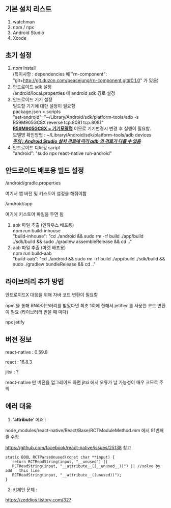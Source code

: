 ## 기본 설치 리스트

1. watchman
2. npm / npx
3. Android Studio
4. Xcode

## 초기 설정

1. npm install<br/>(특이사항 : dependencies 에 "rn-component": "git+http://git.duzon.com/peacejung/rn-component.git#0.1.0" 가 있음)
2. 안드로이드 sdk 설정<br/>
   /android/local.properties 에 android sdk 경로 설정
3. 안드로이드 기기 설정<br/>
   빌드할 기기에 대한 설정이 필요함<br/>
   package.json > scripts<br/>
       "set-android": "~/Library/Android/sdk/platform-tools/adb -s R59M905GC8X reverse tcp:8081 tcp:8081"<br/>
   <u>**R59M905GC8X = 기기모델명**</u> 이므로 기기변경시 변경 후 실행이 필요함.<br/>
   모델명 확인방법 : ~/Library/Android/sdk/platform-tools/adb devices<br/>
   *<u>**주의 : Android Studio 설치 경로에 따라 adb 의 경로가 다를 수 있음**</u>*
4. 안드로이드 디버깅 script<br/>
   "android": "sudo npx react-native run-android" 

## 안드로이드 배포용 빌드 설정

/android/gradle.properties

여기서 앱 버전 및 키스토어 설정을 해줘야함

/android/app

여기에 키스토어 파일을 두면 됨

1. apk 파일 추출 (인하우스 배포용)<br/>
   npm run build-inhouse<br/>
       "build-inhouse": "cd ./android && sudo rm -rf build ./app/build ./sdk/build && sudo ./gradlew assembleRelease && cd .."
2. aab 파일 추출 (마켓 배포용)<br/>
   npm run build-aab<br/>
       "build-aab": "cd ./android && sudo rm -rf build ./app/build ./sdk/build && sudo ./gradlew bundleRelease && cd .."

## 라이브러리 추가 방법

안드로이드X 대응을 위해 자바 코드 변환이 필요함

npm 을 통해 RN라이브러리를 받았다면 최초 1회에 한해서 jetifier 를 사용한 코드 변환이 필요 (라이브러리 받을 때 마다)

npx jetify

## 버전 정보

react-native : 0.59.8

react : 16.8.3

jitsi : ?

react-native 만 버전을 업그레이드 하면 jitsi 에서 오류가 날 가능성이 매우 크므로 주의

## 에러 대응

1. '__attribute__' 에러 :

node_modules/react-native/React/Base/RCTModuleMethod.mm 에서 91번째줄 수정

https://github.com/facebook/react-native/issues/25138 참고


```
static BOOL RCTParseUnused(const char **input) {
   return RCTReadString(input, "__unused") ||
   RCTReadString(input, "__attribute__((__unused__))") || //solve by add   this line
   RCTReadString(input, "__attribute__((unused))");
}
```


2. 키체인 문제 :

https://zeddios.tistory.com/327